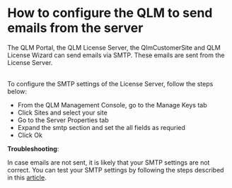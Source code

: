 # How to configure the QLM to send emails from the server

The QLM Portal, the QLM License Server, the QlmCustomerSite and QLM License Wizard can send emails via SMTP. These emails are sent from the License Server.

\
To configure the SMTP settings of the License Server, follow the steps below:

* From the QLM Management Console, go to the Manage Keys tab
* Click Sites and select your site
* Go to the Server Properties tab
* Expand the smtp section and set the all fields as requried
* Click Ok

**Troubleshooting**:

In case emails are not sent, it is likely that your SMTP settings are not correct. You can test your SMTP settings by following the steps described in this [article](https://support.soraco.co/hc/en-us/articles/206684353-How-to-use-SMTP-to-send-emails).
